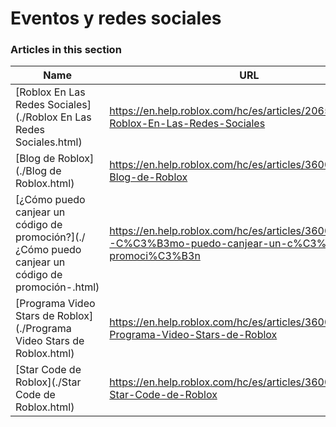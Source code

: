 # Eventos y redes sociales  
### Articles in this section
Name|URL
-|-
[Roblox En Las Redes Sociales](./Roblox En Las Redes Sociales.html) |https://en.help.roblox.com/hc/es/articles/206596923-Roblox-En-Las-Redes-Sociales
[Blog de Roblox](./Blog de Roblox.html) |https://en.help.roblox.com/hc/es/articles/360029134331-Blog-de-Roblox
[¿Cómo puedo canjear un código de promoción?](./¿Cómo puedo canjear un código de promoción-.html) |https://en.help.roblox.com/hc/es/articles/360029650831--C%C3%B3mo-puedo-canjear-un-c%C3%B3digo-de-promoci%C3%B3n
[Programa Video Stars de Roblox](./Programa Video Stars de Roblox.html) |https://en.help.roblox.com/hc/es/articles/360026092011-Programa-Video-Stars-de-Roblox
[Star Code de Roblox](./Star Code de Roblox.html) |https://en.help.roblox.com/hc/es/articles/360026181292-Star-Code-de-Roblox